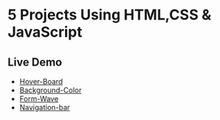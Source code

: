 
# 5 Projects Using HTML,CSS & JavaScript 



## Live Demo

 - [Hover-Board](https://cherigithub.github.io/Basic/)
 - [Background-Color](https://cherigithub.github.io/Basic/BGColor)
 - [Form-Wave](https://cherigithub.github.io/Basic/Form-wave)
 - [Navigation-bar](https://cherigithub.github.io/Basic/Navbar)

